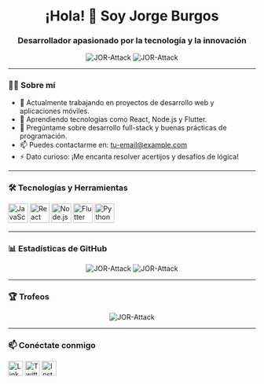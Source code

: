 <h1 align="center">¡Hola! 👋 Soy Jorge Burgos</h1>
<h3 align="center">Desarrollador apasionado por la tecnología y la innovación</h3>

<p align="center">
  <img src="https://komarev.com/ghpvc/?username=tu-usuario&label=Profile%20views&color=0e75b6&style=flat" alt="JOR-Attack" />
  <img src="https://img.shields.io/github/followers/tu-usuario?label=Followers&style=social" alt="JOR-Attack" />
</p>

---

### 🧑‍💻 Sobre mí

- 🔭 Actualmente trabajando en proyectos de desarrollo web y aplicaciones móviles.
- 🌱 Aprendiendo tecnologías como React, Node.js y Flutter.
- 💬 Pregúntame sobre desarrollo full-stack y buenas prácticas de programación.
- 📫 Puedes contactarme en: tu-email@example.com
- ⚡ Dato curioso: ¡Me encanta resolver acertijos y desafíos de lógica!

---

### 🛠️ Tecnologías y Herramientas

<p align="left">
  <img src="https://cdn.jsdelivr.net/gh/devicons/devicon/icons/javascript/javascript-original.svg" alt="JavaScript" width="40" height="40"/>
  <img src="https://cdn.jsdelivr.net/gh/devicons/devicon/icons/react/react-original.svg" alt="React" width="40" height="40"/>
  <img src="https://cdn.jsdelivr.net/gh/devicons/devicon/icons/nodejs/nodejs-original.svg" alt="Node.js" width="40" height="40"/>
  <img src="https://cdn.jsdelivr.net/gh/devicons/devicon/icons/flutter/flutter-original.svg" alt="Flutter" width="40" height="40"/>
  <img src="https://cdn.jsdelivr.net/gh/devicons/devicon/icons/python/python-original.svg" alt="Python" width="40" height="40"/>
</p>

---

### 📊 Estadísticas de GitHub

<p align="center">
  <img src="https://github-readme-stats.vercel.app/api?username=JOR-Attack&show_icons=true&locale=es" alt="JOR-Attack" />
  <img src="https://github-readme-streak-stats.herokuapp.com/?user=JOR-Attack&" alt="JOR-Attack" />
</p>

---

### 🏆 Trofeos

<p align="center">
  <img src="https://github-profile-trophy.vercel.app/?username=tu-usuario&theme=radical" alt="JOR-Attack" />
</p>

---

### 📫 Conéctate conmigo

<p align="left">
  <a href="https://linkedin.com/in/tu-usuario" target="blank"><img align="center" src="https://cdn.jsdelivr.net/gh/devicons/devicon/icons/linkedin/linkedin-original.svg" alt="LinkedIn" height="30" width="30" /></a>
  <a href="https://twitter.com/tu-usuario" target="blank"><img align="center" src="https://cdn.jsdelivr.net/gh/devicons/devicon/icons/twitter/twitter-original.svg" alt="Twitter" height="30" width="30" /></a>
  <a href="https://instagram.com/tu-usuario" target="blank"><img align="center" src="https://cdn.jsdelivr.net/gh/devicons/devicon/icons/instagram/instagram-original.svg" alt="Instagram" height="30" width="30" /></a>
</p>
